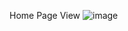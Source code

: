 Home Page View
![image](https://github.com/user-attachments/assets/2824ffca-912e-46e9-ae6a-fb4d19040d8d)
